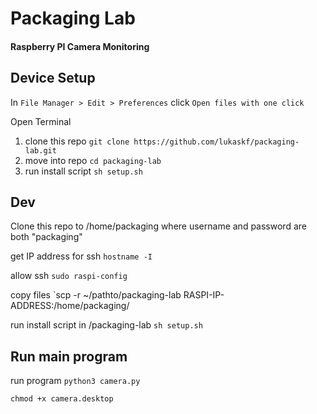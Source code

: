 # Packaging Lab 
#### Raspberry PI Camera Monitoring

## Device Setup

In `File Manager > Edit > Preferences` click `Open files with one click`

Open Terminal
1) clone this repo `git clone https://github.com/lukaskf/packaging-lab.git`
2) move into repo `cd packaging-lab`
3) run install script `sh setup.sh`

## Dev
Clone this repo to /home/packaging 
where username and password are both "packaging"

get IP address for ssh
`hostname -I`

allow ssh
`sudo raspi-config`

copy files 
`scp -r ~/pathto/packaging-lab RASPI-IP-ADDRESS:/home/packaging/

run install script in /packaging-lab
`sh setup.sh`

## Run main program

run program
`python3 camera.py`

`chmod +x camera.desktop`
